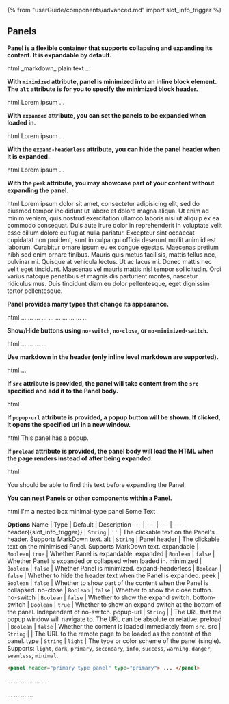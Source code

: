 {% from "userGuide/components/advanced.md" import slot_info_trigger %}

## Panels

**Panel is a flexible container that supports collapsing and expanding its content. It is expandable by default.**

<include src="codeAndOutput.md" boilerplate >
<variable name="highlightStyle">html</variable>
<variable name="code">
<panel header="This is your header for a Panel, click me to expand!">
<markdown>_markdown_</markdown>
plain text ...
</panel>
</variable>
</include>

**With `minimized` attribute, panel is minimized into an inline block element. The `alt` attribute is for you to specify the minimized block header.**

<include src="codeAndOutput.md" boilerplate >
<variable name="highlightStyle">html</variable>
<variable name="code">
<panel header="How to cultivate a tomato plant at home" alt="Tomatoes" minimized>
  Lorem ipsum ...
</panel>
</variable>
</include>

**With `expanded` attribute, you can set the panels to be expanded when loaded in.**

<include src="codeAndOutput.md" boilerplate >
<variable name="highlightStyle">html</variable>
<variable name="code">
<panel header="Have your readers click less to see the Panel's contents" expanded>
  Lorem ipsum ...
</panel>
</variable>
</include>

**With the `expand-headerless` attribute, you can hide the panel header when it is expanded.**

<include src="codeAndOutput.md" boilerplate >
<variable name="highlightStyle">html</variable>
<variable name="code">
<panel header="This header will only show when the Panel is collapsed" expand-headerless>
  Lorem ipsum ...
</panel>
</variable>
</include>

**With the `peek` attribute, you may showcase part of your content without expanding the panel.**

<include src="codeAndOutput.md" boilerplate >
<variable name="highlightStyle">html</variable>
<variable name="code">
<panel header="Give your readers a peek of the content without expanding Panel" peek>
  Lorem ipsum dolor sit amet, consectetur adipisicing elit, sed do eiusmod tempor incididunt ut labore et dolore
  magna aliqua. Ut enim ad minim veniam, quis nostrud exercitation ullamco laboris nisi ut aliquip ex ea commodo
  consequat. Duis aute irure dolor in reprehenderit in voluptate velit esse cillum dolore eu fugiat nulla pariatur.
  Excepteur sint occaecat cupidatat non proident, sunt in culpa qui officia deserunt mollit anim id est laborum.
  Curabitur ornare ipsum eu ex congue egestas. Maecenas pretium nibh sed enim ornare finibus. Mauris quis metus 
  facilisis, mattis tellus nec, pulvinar mi. Quisque at vehicula lectus. Ut ac lacus mi. Donec mattis nec velit 
  eget tincidunt. Maecenas vel mauris mattis nisl tempor sollicitudin. Orci varius natoque penatibus et magnis 
  dis parturient montes, nascetur ridiculus mus. Duis tincidunt diam eu dolor pellentesque, eget dignissim tortor 
  pellentesque. 
</panel>
</variable>
</include>

**Panel provides many types that change its appearance.**

<include src="codeAndOutput.md" boilerplate >
<variable name="highlightStyle">html</variable>
<variable name="code">
<panel header="**light type panel (DEFAULT)**" type="light" minimized>
  ...
</panel>
<panel header="**dark type panel**" type="dark" minimized>
  ...
</panel>
<panel header="**primary type panel**" type="primary" minimized>
  ...
</panel>
<panel header="**secondary type panel**" type="secondary" minimized>
  ...
</panel>
<panel header="**info type panel**" type="info" minimized>
  ...
</panel>
<panel header="**danger type panel**" type="danger" minimized>
  ...
</panel>
<panel header="**warning type panel**" type="warning" minimized>
  ...
</panel>
<panel header="**success type panel**" type="success" minimized>
  ...
</panel>
<panel header="**seamless type panel**" type="seamless" minimized>
  ...
</panel>
<panel header="**minimal type panel**" type="minimal" minimized>
  ...
</panel>
</variable>
</include>


**Show/Hide buttons using `no-switch`, `no-close`, or `no-minimized-switch`.**

<include src="codeAndOutput.md" boilerplate >
<variable name="highlightStyle">html</variable>
<variable name="code">
<panel header="**This minimized panel does not have a switch button**" minimized no-minimized-switch>
  ...
</panel>
<panel header="This panel does not have a switch button" no-switch>
  ...
</panel>
<panel header="This panel does not have a close button" no-close>
  ...
</panel>
<panel header="This panel does not have either buttons" no-close no-switch>
  ...
</panel>
</variable>
</include>

**Use markdown in the header (only inline level markdown are supported).**

<include src="codeAndOutput.md" boilerplate >
<variable name="highlightStyle">html</variable>
<variable name="code">
<panel header="**Bold text** :rocket: ![](https://markbind.org/images/logo-lightbackground.png =x20)" type="seamless">
  ...
</panel>
</variable>
</include>

**If `src` attribute is provided, the panel will take content from the `src` specified and add it to the Panel body.**

<include src="codeAndOutput.md" boilerplate >
<variable name="highlightStyle">html</variable>
<variable name="code">
<panel header="Content loaded in from 'src'" src="extra/loadContent.html#fragment" minimized></panel>
</variable>
</include>

**If `popup-url` attribute is provided, a popup button will be shown. If clicked, it opens the specified url in a new window.**

<include src="codeAndOutput.md" boilerplate >
<variable name="highlightStyle">html</variable>
<variable name="code">
<panel header="Try clicking on my pop-up button" popup-url="{{ baseUrl }}/userGuide/syntax/extra/loadContent.html">
  This panel has a popup.
</panel>
</variable>
</include>

**If `preload` attribute is provided, the panel body will load the HTML when the page renders instead of after being expanded.**

<include src="codeAndOutput.md" boilerplate >
<variable name="highlightStyle">html</variable>
<variable name="code">
<panel header="Right click and inspect my HTML before expanding me!" src="extra/loadContent.html#fragment" preload>
  <p>You should be able to find this text before expanding the Panel.</p>
</panel>
</variable>
</include>

**You can nest Panels or other components within a Panel.**

<include src="codeAndOutput.md" boilerplate >
<variable name="highlightStyle">html</variable>
<variable name="code">
<panel header="Parent Panel">
  <panel header="Level 1 Nested Panel">
    <panel header="Level 2 Nested Panel">
      <box type="success">
        I'm a nested box
      </box>
      <panel header="Level 3 Nested Panel" type="minimal">
        minimal-type panel
      </panel>
    </panel>
  </panel>
  <panel header="Level 1 Nested Panel" type="info">
    Some Text
  </panel>
</panel>
</variable>
</include>

****Options****
Name | Type | Default | Description
--- | --- | --- | ---
header{{slot_info_trigger}} | `String` | `''` | The clickable text on the Panel's header. Supports MarkDown text.
alt | `String` | Panel header | The clickable text on the minimised Panel. Supports MarkDown text.
expandable | `Boolean`| `true` | Whether Panel is expandable.
expanded | `Boolean` | `false` | Whether Panel is expanded or collapsed when loaded in.
minimized | `Boolean` | `false` | Whether Panel is minimized.
expand-headerless | `Boolean` | `false` | Whether to hide the header text when the Panel is expanded.
peek | `Boolean` | `false` | Whether to show part of the content when the Panel is collapsed.
no-close | `Boolean` | `false` | Whether to show the close button.
no-switch | `Boolean` | `false` | Whether to show the expand switch.
bottom-switch | `Boolean` | `true` | Whether to show an expand switch at the bottom of the panel. Independent of no-switch.
popup-url | `String` | | The URL that the popup window will navigate to. The URL can be absolute or relative.
preload | `Boolean` | `false` | Whether the content is loaded immediately from `src`.
src | `String` | | The URL to the remote page to be loaded as the content of the panel.
type | `String` | `light` | The type or color scheme of the panel (single).<br>Supports: `light`, `dark`, `primary`, `secondary`, `info`, `success`, `warning`, `danger`, `seamless`, `minimal`.

<div id="short" class="d-none">

```html
<panel header="primary type panel" type="primary"> ... </panel>
```
</div>

<div id="examples" class="d-none">
<panel header="minimal type panel" type="minimal" >
  ...
</panel>
<panel header="seamless type panel" type="seamless" >
  ...
</panel>
<panel header="info type panel" type="info" expanded>
  ...
</panel>
<panel header="danger type panel" type="danger" >
  ...
</panel>
<panel header="warning type panel" type="warning" >
  ...
</panel>
<panel header="success type panel" type="success" >
  ...
</panel>
<p/>
<panel header="light type panel (DEFAULT)" type="light" minimized>
  ...
</panel>
<panel header="dark type panel" type="dark" minimized>
  ...
</panel>
<panel header="primary type panel" type="primary" minimized>
  ...
</panel>
<panel header="secondary type panel" type="secondary" minimized>
  ...
</panel>
</div>
